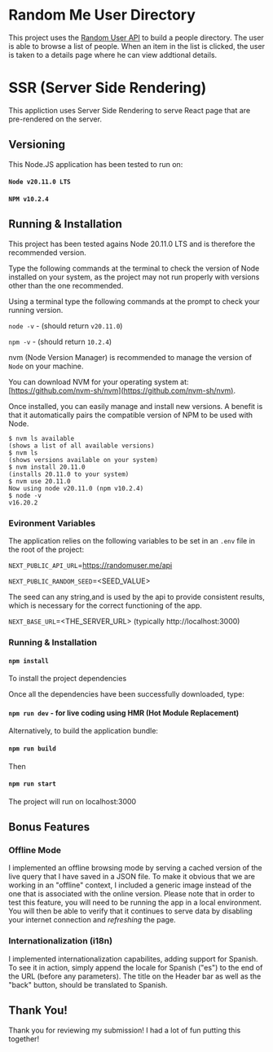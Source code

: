 # Random Me User Directory
This project uses the [Random User API](https://random.me) to build a people directory. The user is able to browse a list of people. When an item in the list is clicked, the user is taken to a details page where he can view addtional details.

# SSR (Server Side Rendering)
This appliction uses Server Side Rendering to serve React page that are pre-rendered on the server.

## Versioning

This Node.JS application has been tested to run on:

#### `Node v20.11.0 LTS` 

#### `NPM v10.2.4`

## Running & Installation

This project has been tested agains Node  20.11.0 LTS and is therefore the recommended version. 

Type the following commands at the terminal to check the version of Node installed on your system, as the project may not run properly with versions other than the one recommended.

Using a terminal type the following commands at the prompt to check your running version.

`node -v` - (should return `v20.11.0`)

`npm -v` - (should return `10.2.4`)

nvm (Node Version Manager) is recommended to manage the version of `Node` on your machine.

You can download NVM for your operating system at:
[https://github.com/nvm-sh/nvm](https://github.com/nvm-sh/nvm).

Once installed, you can easily manage and install new versions.
A benefit is that it automatically pairs the compatible version of NPM to be used with Node.

```console
$ nvm ls available
(shows a list of all available versions)
$ nvm ls
(shows versions available on your system)
$ nvm install 20.11.0
(installs 20.11.0 to your system)
$ nvm use 20.11.0
Now using node v20.11.0 (npm v10.2.4)
$ node -v
v16.20.2
```
### Evironment Variables

The application relies on the following variables to be set in an `.env` file in the root of the project:

`NEXT_PUBLIC_API_URL`=https://randomuser.me/api

`NEXT_PUBLIC_RANDOM_SEED`=<SEED_VALUE>

The seed can any string,and is used by the api to provide consistent results, which is necessary for the correct functioning of the app.

`NEXT_BASE_URL`=<THE_SERVER_URL> (typically http://localhost:3000)

### Running & Installation

#### `npm install`

To install the project dependencies

Once all the dependencies have been successfully downloaded, type:

#### `npm run dev` - for live coding using HMR (Hot Module Replacement)

Alternatively, to build the application bundle:

#### `npm run build`

Then

#### `npm run start`

The project will run on localhost:3000

## Bonus Features

### Offline Mode
I implemented an offline browsing mode by serving a cached version of the live query that I have saved in a JSON file. To make it obvious that we are working in an "offline" context, I included a generic image instead of the one that is associated with the online version. Please note that in order to test this feature, you will need to be running the app in a local environment. You will then be able to verify that it continues to serve data by disabling your internet connection and _refreshing_ the page.

### Internationalization (i18n)

I implemented internationalization capabilites, adding support for Spanish. To see it in action, simply append the locale for Spanish ("es") to the end of the URL (before any parameters). The title on the Header bar as well as the "back" button, should be translated to Spanish.


## Thank You!

Thank you for reviewing my submission! I had a lot of fun putting this together!
